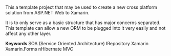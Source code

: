 # 
This a template project that may be used to create a new cross platform solution from ASP.NET Web to Xamarin.

It is to only serve as a basic structure that has major concerns separated.  This template can allow a new ORM to be plugged into it very easily and not affect any other layer.

<b> Keywords </b>
SOA (Service Oriented Architecture)
IRepository 
Xamarin
Xamarin.Forms
nHibernate
MVC
